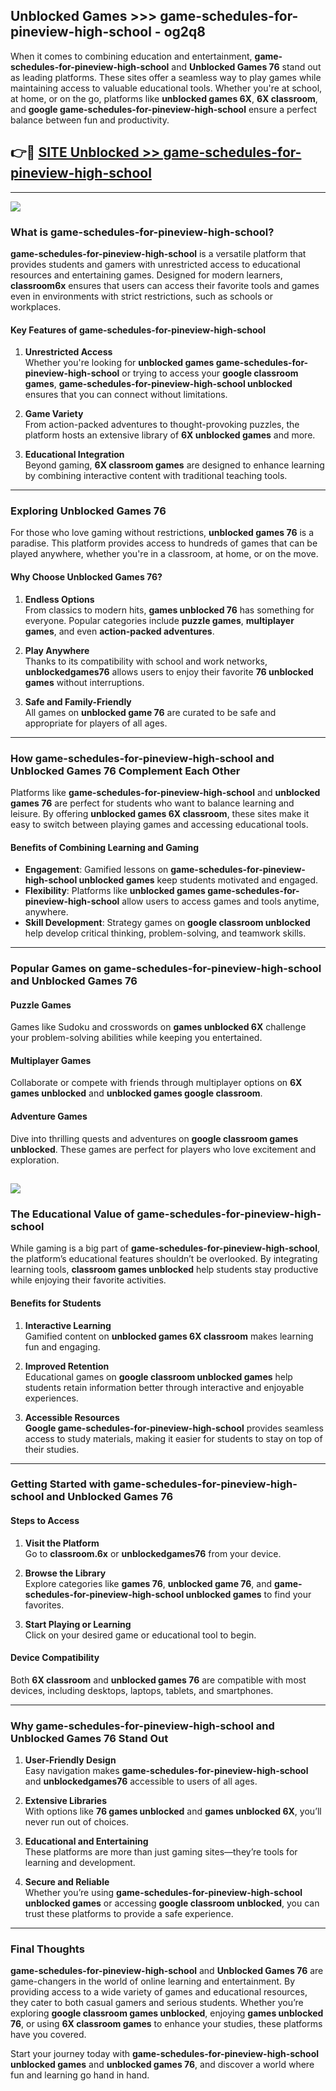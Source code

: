 ## Unblocked Games >>> game-schedules-for-pineview-high-school - og2q8 

When it comes to combining education and entertainment, **game-schedules-for-pineview-high-school** and **Unblocked Games 76** stand out as leading platforms. These sites offer a seamless way to play games while maintaining access to valuable educational tools. Whether you're at school, at home, or on the go, platforms like **unblocked games 6X**, **6X classroom**, and **google game-schedules-for-pineview-high-school** ensure a perfect balance between fun and productivity.
## 👉🔴 [SITE Unblocked >> game-schedules-for-pineview-high-school](http://premium.freeplayer.one?title=game-schedules-for-pineview-high-school&ref=22JU)
---
<a href="http://premium.freeplayer.one?title=game-schedules-for-pineview-high-school&ref=22JU/"><img src="https://github.com/user-attachments/assets/438f12ca-57a4-47a3-8ead-c64da593a1e5"/></a>
### What is game-schedules-for-pineview-high-school?  

**game-schedules-for-pineview-high-school** is a versatile platform that provides students and gamers with unrestricted access to educational resources and entertaining games. Designed for modern learners, **classroom6x** ensures that users can access their favorite tools and games even in environments with strict restrictions, such as schools or workplaces.  

#### Key Features of game-schedules-for-pineview-high-school  

1. **Unrestricted Access**  
   Whether you're looking for **unblocked games game-schedules-for-pineview-high-school** or trying to access your **google classroom games**, **game-schedules-for-pineview-high-school unblocked** ensures that you can connect without limitations.  

2. **Game Variety**  
   From action-packed adventures to thought-provoking puzzles, the platform hosts an extensive library of **6X unblocked games** and more.  

3. **Educational Integration**  
   Beyond gaming, **6X classroom games** are designed to enhance learning by combining interactive content with traditional teaching tools.  



---

### Exploring Unblocked Games 76  

For those who love gaming without restrictions, **unblocked games 76** is a paradise. This platform provides access to hundreds of games that can be played anywhere, whether you're in a classroom, at home, or on the move.  

#### Why Choose Unblocked Games 76?  

1. **Endless Options**  
   From classics to modern hits, **games unblocked 76** has something for everyone. Popular categories include **puzzle games**, **multiplayer games**, and even **action-packed adventures**.  

2. **Play Anywhere**  
   Thanks to its compatibility with school and work networks, **unblockedgames76** allows users to enjoy their favorite **76 unblocked games** without interruptions.  

3. **Safe and Family-Friendly**  
   All games on **unblocked game 76** are curated to be safe and appropriate for players of all ages.  

---

### How game-schedules-for-pineview-high-school and Unblocked Games 76 Complement Each Other  

Platforms like **game-schedules-for-pineview-high-school** and **unblocked games 76** are perfect for students who want to balance learning and leisure. By offering **unblocked games 6X classroom**, these sites make it easy to switch between playing games and accessing educational tools.  

#### Benefits of Combining Learning and Gaming  

- **Engagement**: Gamified lessons on **game-schedules-for-pineview-high-school unblocked games** keep students motivated and engaged.  
- **Flexibility**: Platforms like **unblocked games game-schedules-for-pineview-high-school** allow users to access games and tools anytime, anywhere.  
- **Skill Development**: Strategy games on **google classroom unblocked** help develop critical thinking, problem-solving, and teamwork skills.  

---

### Popular Games on game-schedules-for-pineview-high-school and Unblocked Games 76  

#### Puzzle Games  

Games like Sudoku and crosswords on **games unblocked 6X** challenge your problem-solving abilities while keeping you entertained.  

#### Multiplayer Games  

Collaborate or compete with friends through multiplayer options on **6X games unblocked** and **unblocked games google classroom**.  

#### Adventure Games  

Dive into thrilling quests and adventures on **google classroom games unblocked**. These games are perfect for players who love excitement and exploration.  

<a href="http://download.freeplayer.one?title=game-schedules-for-pineview-high-school&ref=23D/"><img src="https://github.com/user-attachments/assets/fe0c3e91-c8e1-489c-acf0-e2f614c12fb8"/></a>
---

### The Educational Value of game-schedules-for-pineview-high-school  

While gaming is a big part of **game-schedules-for-pineview-high-school**, the platform’s educational features shouldn’t be overlooked. By integrating learning tools, **classroom games unblocked** help students stay productive while enjoying their favorite activities.  

#### Benefits for Students  

1. **Interactive Learning**  
   Gamified content on **unblocked games 6X classroom** makes learning fun and engaging.  

2. **Improved Retention**  
   Educational games on **google classroom unblocked games** help students retain information better through interactive and enjoyable experiences.  

3. **Accessible Resources**  
   **Google game-schedules-for-pineview-high-school** provides seamless access to study materials, making it easier for students to stay on top of their studies.  

---

### Getting Started with game-schedules-for-pineview-high-school and Unblocked Games 76  

#### Steps to Access  

1. **Visit the Platform**  
   Go to **classroom.6x** or **unblockedgames76** from your device.  

2. **Browse the Library**  
   Explore categories like **games 76**, **unblocked game 76**, and **game-schedules-for-pineview-high-school unblocked games** to find your favorites.  

3. **Start Playing or Learning**  
   Click on your desired game or educational tool to begin.  

#### Device Compatibility  

Both **6X classroom** and **unblocked games 76** are compatible with most devices, including desktops, laptops, tablets, and smartphones.  

---

### Why game-schedules-for-pineview-high-school and Unblocked Games 76 Stand Out  

1. **User-Friendly Design**  
   Easy navigation makes **game-schedules-for-pineview-high-school** and **unblockedgames76** accessible to users of all ages.  

2. **Extensive Libraries**  
   With options like **76 games unblocked** and **games unblocked 6X**, you’ll never run out of choices.  

3. **Educational and Entertaining**  
   These platforms are more than just gaming sites—they’re tools for learning and development.  

4. **Secure and Reliable**  
   Whether you’re using **game-schedules-for-pineview-high-school unblocked games** or accessing **google classroom unblocked**, you can trust these platforms to provide a safe experience.  

---

### Final Thoughts  

**game-schedules-for-pineview-high-school** and **Unblocked Games 76** are game-changers in the world of online learning and entertainment. By providing access to a wide variety of games and educational resources, they cater to both casual gamers and serious students. Whether you’re exploring **google classroom games unblocked**, enjoying **games unblocked 76**, or using **6X classroom games** to enhance your studies, these platforms have you covered.  

Start your journey today with **game-schedules-for-pineview-high-school unblocked games** and **unblocked games 76**, and discover a world where fun and learning go hand in hand.  
